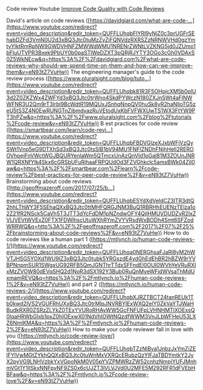 Code review
Youtube [Improve Code Quality with Code Reviews](https://www.youtube.com/watch?v=eN93tZ7VuHw)

David's article on code reviews ([https://davidgiard.com/what-are-code-...](https://www.youtube.com/redirect?event=video_description&redir_token=QUFFLUhqbFlYRl9yNjZ0c3prUGFrSEhabDZFd3VmN0U2d3xBQ3Jtc0tuMzZyZjFQNVdzRXRSZzNRNWVHd0gzYmtyYlktRmRpNW9GWDVHNFZMWWdWMU1NRENrZWNtLVZKNG5jd0JZUmo1bFluUTVPR3Bxek9PbUY0b0paSTlWeDZXT3pQRjRJYTY3OGo3cGh0VDAxS0Z5WkNEcw&q=https%3A%2F%2Fdavidgiard.com%2Fwhat-are-code-reviews-why-should-we-spend-time-on-them-and-how-can-we-improve-them&v=eN93tZ7VuHw)) 
The engineering manager's guide to the code review process ([https://www.pluralsight.com/blog/tuto...](https://www.youtube.com/redirect?event=video_description&redir_token=QUFFLUhqbk81R3F5OHpjcXM5b0plU3d2Z0ZKZWx4ZWFYd3xBQ3Jtc0trWno4SkdPYWczN180ZXJnSWt4aFlNWWFNR3U2Qm9rT3lrbl9BcWdtR19MQUxJSnhqNnpQV0huSk8yR2haNlloTG5zeU5tS3Z4N0EwRUNGTnZibmdvazRuVEtodUxKbFVFWXUwTS1WX3FtYW9PT3hPZw&q=https%3A%2F%2Fwww.pluralsight.com%2Fblog%2Ftutorials%2Fcode-review&v=eN93tZ7VuHw)) B
est practices for code review ([https://smartbear.com/learn/code-revi...](https://www.youtube.com/redirect?event=video_description&redir_token=QUFFLUhqbFBDVGlzeXJxbWFjVzQySWt1Vnp5eG9DTXhSd3xBQ3Jtc0tsSlB1bV94MU1FNFlZNDhFNjhHell2REROOVhpejFnVWctWGJBQURYenlaWm5QTmcxUnAzQnVId1pGal81M3ZOUnJNRW1QRXNfYlk4Skx6cGRSbUFuRjhaaFRPQUdOd3FZVGhkclc5amxBWk04ZjI0aw&q=https%3A%2F%2Fsmartbear.com%2Flearn%2Fcode-review%2Fbest-practices-for-peer-code-review%2F&v=eN93tZ7VuHw)) 
Brainstorming about code reviews ([http://geoffmazeroff.com/2017/07/25/b...](https://www.youtube.com/redirect?event=video_description&redir_token=QUFFLUhqbE5YdXdVeldCZ3lTR3dtQ2hhLThWY3F5SEhaQXxBQ3Jtc0ttMHFQRGJNM3BuQ1RBRHhEUENzTElza1o2Z21fR2NSck5CaVh5T3JTT3dYcFdDM1pNZndwOFY4QjlHMUVDUDZvR2IxZVlJVEVtWVExZ0FTX1FDWlhscUtuWXhRYmZVYVRsdWxBODh4Smt6SFZodWRRWQ&q=http%3A%2F%2Fgeoffmazeroff.com%2F2017%2F07%2F25%2Fbrainstorming-about-code-reviews%2F&v=eN93tZ7VuHw)) 
How to do code reviews like a human part 1 ([https://mtlynch.io/human-code-reviews-1/](https://www.youtube.com/redirect?event=video_description&redir_token=QUFFLUhqa0NERGhsaFJaRl8yM2hWVTJHSG5YOXd1WU9lZ3xBQ3Jtc0tubk5YRGszdE4ydGhEdEhBR2hBZW9rYVBPNnpmSUR1SWgxUG92RFB5QmJGNThrTTdxSFFndEl0OUI0WVhYeVRuRXIxMzZVOW80dEVqSHQ2d1NoR3dSX192Y3Bub0RuQnMyeWFidWVsaThMdUxmamREVQ&q=https%3A%2F%2Fmtlynch.io%2Fhuman-code-reviews-1%2F&v=eN93tZ7VuHw)) and part 2 ([https://mtlynch.io/human-code-reviews-2/](https://www.youtube.com/redirect?event=video_description&redir_token=QUFFLUhqbXJRZTBCT24tanREUk1Tb0kwd2lVS2VGUFRhUXxBQ3Jtc0trMlpJNVRBYlExWXQ2elY0ZkVaYTJWaHBudkRXR0ZSRzZLYkZ0TExYVURoRHAyWW5GcFNFUFpLVHNHMTlXOExsQ0lqaHRWbGIxb1pxZ0hIOExwX01NdVhIOWtNQzdfWWM3VnJLbWFHeU53LXZ6NmlKMA&q=https%3A%2F%2Fmtlynch.io%2Fhuman-code-reviews-2%2F&v=eN93tZ7VuHw)) 
How to make your code reviewer fall in love with you ([https://mtlynch.io/code-review-love/](https://www.youtube.com/redirect?event=video_description&redir_token=QUFFLUhqbTZzNlBva1JnbzJxYmZjZElFYlVwMGtZYkhQQXxBQ3Jtc0tuWnMxVXRQcERubzQzYlFJaTBDYmtkY2JyX2pyVG9LNHVzbkYxVGpoNkM0V05pYVZPMWRzZW52cnhzNmpjYUFJMnhmVGt1Y1lISkxNNFpyNF9ZS0x6cUJZT3lVLVJVd0U2MFE5M292RFR1dFVEbHBFaw&q=https%3A%2F%2Fmtlynch.io%2Fcode-review-love%2F&v=eN93tZ7VuHw))